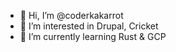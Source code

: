 - 👋 Hi, I’m @coderkakarrot
- 👀 I’m interested in Drupal, Cricket
- 🌱 I’m currently learning Rust & GCP

<!---
coderkakarrot/coderkakarrot is a ✨ special ✨ repository because its `README.md` (this file) appears on your GitHub profile.
You can click the Preview link to take a look at your changes.
--->
